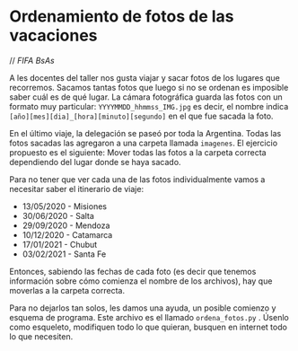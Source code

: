 # Ordenamiento de fotos de las vacaciones
// _FIFA BsAs_

A les docentes del taller nos gusta viajar y sacar fotos de los lugares que recorremos. Sacamos tantas fotos que luego si no se ordenan es imposible saber cuál es de qué lugar. La cámara fotográfica guarda las fotos con un formato muy particular: `YYYYMMDD_hhmmss_IMG.jpg`  es decir, el nombre indica `[año][mes][dia]_[hora][minuto][segundo]` en el que fue sacada la foto.

En el último viaje, la delegación se paseó por toda la Argentina. Todas las fotos sacadas las agregaron a una carpeta llamada `imagenes`. El ejercicio propuesto es el siguiente: Mover todas las fotos a la carpeta correcta dependiendo del lugar donde se haya sacado.

Para no tener que ver cada una de las fotos individualmente vamos a necesitar saber el itinerario de viaje:

 * 13/05/2020 - Misiones
 * 30/06/2020 - Salta
 * 29/09/2020 - Mendoza
 * 10/12/2020 - Catamarca
 * 17/01/2021 - Chubut
 * 03/02/2021 - Santa Fe

Entonces, sabiendo las fechas de cada foto (es decir que tenemos información sobre cómo comienza el nombre de los archivos), hay que moverlas a la carpeta correcta.

Para no dejarlos tan solos, les damos una ayuda, un posible comienzo y esquema de programa. Este archivo es el llamado `ordena_fotos.py` .
Úsenlo como esqueleto, modifiquen todo lo que quieran, busquen en internet todo lo que necesiten.
